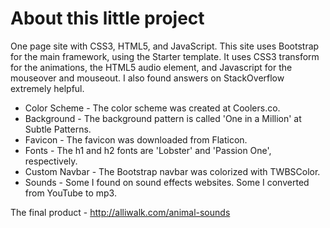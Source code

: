 # About this little project
One page site with CSS3, HTML5, and JavaScript. This site uses Bootstrap for the main framework, using the Starter template. It uses CSS3 transform for the animations, the HTML5 audio element, and Javascript for the mouseover and mouseout. I also found answers on StackOverflow extremely helpful.


- Color Scheme - The color scheme was created at Coolers.co.
- Background - The background pattern is called 'One in a Million' at Subtle Patterns.
- Favicon - The favicon was downloaded from Flaticon.
- Fonts - The h1 and h2 fonts are 'Lobster' and 'Passion One', respectively.
- Custom Navbar - The Bootstrap navbar was colorized with TWBSColor.
- Sounds - Some I found on sound effects websites. Some I converted from YouTube to mp3.

The final product - http://alliwalk.com/animal-sounds
